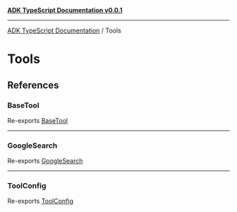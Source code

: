 [**ADK TypeScript Documentation v0.0.1**](../../../README.md)

***

[ADK TypeScript Documentation](../../../globals.md) / Tools

# Tools

## References

### BaseTool

Re-exports [BaseTool](../../../classes/BaseTool.md)

***

### GoogleSearch

Re-exports [GoogleSearch](../../../classes/GoogleSearch.md)

***

### ToolConfig

Re-exports [ToolConfig](../../../interfaces/ToolConfig.md)
